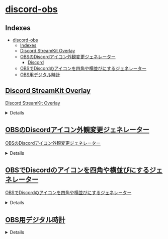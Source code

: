 # [discord-obs](discord-obs.md)

## Indexes

- [discord-obs](#discord-obs)
  - [Indexes](#indexes)
  - [Discord StreamKit Overlay](#discord-streamkit-overlay)
  - [OBSのDiscordアイコン外観変更ジェネレーター](#obsのdiscordアイコン外観変更ジェネレーター)
    - [Discord](#discord)
  - [OBSでDiscordのアイコンを四角や横並びにするジェネレーター](#obsでdiscordのアイコンを四角や横並びにするジェネレーター)
  - [OBS用デジタル時計](#obs用デジタル時計)

## [Discord StreamKit Overlay](https://streamkit.discord.com/overlay)

[Discord StreamKit Overlay](https://streamkit.discord.com/overlay)

<details>

- Show Speaking Users Only: false
- Small Avatars: true
- Hide Names: true
- Show My Avatar First: false
- Text Color:
    - Text Color: #ffffff
    - Text Size: 14px
    - Text Outline Color: #000000
    - Text Outline Size: 0px
    - Shadow Color: #000000
    - Shadow Size: 0px
- BACKGROUND SETTINGS:
    - Background Color: #1e2124
    - Opacity: 95%
    - Shadow Color: #000000
    - Shadow Size: 0px

</details>

## [OBSのDiscordアイコン外観変更ジェネレーター](https://obs-discord-icon.alfebelow.com/)

[OBSのDiscordアイコン外観変更ジェネレーター](https://obs-discord-icon.alfebelow.com/)

<details>

- アイコンの並び: 横並び
- アイコンの間隔（上下）: 0
- アイコンの間隔（左右）: 0
- アイコンの形: 丸
- アイコンの大きさ: 標準
- 話すときの動き: 
    - 縁取り: true
    - 点滅: false
    - ぴょこぴょこ: true
- 動きの速さ: 80
- 色: #ffffff
- 名前: false
- 特定のユーザを隠す:

### Discord

- ローカルファイル: false
- 幅: 900
- 高さ: 200
- OBSで音声を制御する: false
- カスタムフレームレートを使用する: false
- 表示されていないときにソースをシャットダウンする: true
- シーンがアクティブになったときにブラウザの表示を更新する: true
- ページ権限: OBSのステータス情報へのアクセス

</details>

## [OBSでDiscordのアイコンを四角や横並びにするジェネレーター](https://blog.alfebelow.com/entry/2022/03/20/obs-discord-icon)

[OBSでDiscordのアイコンを四角や横並びにするジェネレーター](https://blog.alfebelow.com/entry/2022/03/20/obs-discord-icon)

<details>
    
1. OBSのソースにブラウザを追加
OBSを起動、OBSのシーンを選択後、「ソース」欄で右クリックしてブラウザを追加

2. Discord を起動

3. [Discord StreamKit Overlay](https://streamkit.discord.com/overlay) にアクセス
[Discord StreamKit Overlay](https://streamkit.discord.com/overlay)

4. ボイスウィジェットのURLを取得
`Install for OBS` をクリックし、 `VOICE WIDGET` のタブを選択
`Server` と `Voice Channel`からボイスチャンネルを選択
右下に表示されるURLをコピー

5. OBSにURLを入力
OBSに戻り、中央にあるURLの入力欄に `4.` でコピーしたURLを貼り付け

6. カスタムCSSを作成
[OBSのDiscordアイコン外観変更ジェネレーター](https://obs-discord-icon.alfebelow.com/) で好みの見た目を決めたあと、下に表示されるCSSをコピー

7. OBSにカスタムCSSを入力
OBSに戻り、URLの少し下にあるカスタムCSSの入力欄に `6.` でコピーしたカスタムCSSを貼り付け

8. 作成完了
ダイアログをOKで閉じて完了。OBSに話している人が表示されます。

<details>

<summary>Sample CSS</summary>

```css
[class*="Voice_voiceStates__"] {
  display: flex;
  flex-wrap: wrap;
  margin: 32px;
} 
[class*="Voice_voiceState__"] {
  height: auto;
  margin-bottom: 0;
  display: flex;
  flex-direction: column;
} 
[class*="Voice_avatar__"] {
  filter: brightness(70%);
  margin-right: 0;
} 
[class*="Voice_avatarSpeaking__"] {
  position: relative;
  filter: brightness(100%);
  border-color: #FFFFFF;
  animation: 750ms infinite alternate ease-in-out speak-jump;
  z-index: 1;
  animation-duration: 351ms;
} 
[class*="Voice_name__"] {
  left: 0px;
  position: relative;
  max-width: 56px;
  box-sizing: border-box;
  text-overflow: clip;
  white-space: nowrap;
  overflow: hidden;
  display: block;
  text-align: center;
  z-index: 2;
} 
[class*="Voice_user__"] {
  padding-top: 0px;
}
[src*="avatars/533698325203910668/"], [src*="avatars/533698325203910668/"] + [class*="Voice_user_"]  {
  /* shovel blue */
  display: none;
}
[src*="avatars/600611976024162304/"], [src*="avatars/600611976024162304/"] + [class*="Voice_user_"]  {
  /* shovel green */
  display: none;
}
[src*="avatars/600611680711606284/"], [src*="avatars/600611680711606284/"] + [class*="Voice_user_"]  {
  /* shovel red */
  display: none;
}

@keyframes speak-jump {
  0% {
    bottom: 0px;
  }
  50% {
    bottom: 10px;
  }
  100% {
    bottom: 0px;
  }
}
@keyframes speak-border {
  0% {
    filter: drop-shadow(2px 2px 0px #FFFFFF) drop-shadow(-2px -2px 0px #FFFFFF) drop-shadow(-2px 2px 0px #FFFFFF) drop-shadow(2px -2px 0px #FFFFFF);
  }
  50% {
    filter: drop-shadow(2px 2px 0px #FFFFFF) drop-shadow(-2px -2px 0px #FFFFFF) drop-shadow(-2px 2px 0px #FFFFFF) drop-shadow(2px -2px 0px #FFFFFF);
  }
  100% {
    filter: drop-shadow(2px 2px 0px #FFFFFF) drop-shadow(-2px -2px 0px #FFFFFF) drop-shadow(-2px 2px 0px #FFFFFF) drop-shadow(2px -2px 0px #FFFFFF);
  }
}
```

</details>

</details>

## [OBS用デジタル時計](https://booth.pm/ja/items/2912843)

<details>

![](https://booth.pximg.net/400befd1-501f-42a8-b02f-073976818d5d/i/2912843/24fc8224-f246-4907-bcbe-2e8bbf5c617f_base_resized.jpg)

</details>
